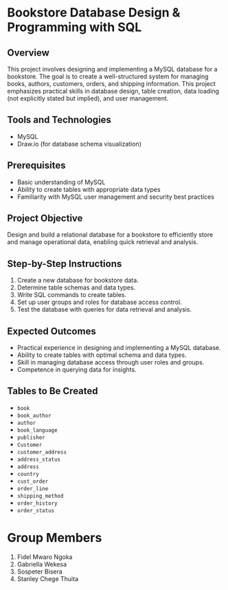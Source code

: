 # Bookstore Database Design & Programming with SQL

## Overview

This project involves designing and implementing a MySQL database for a bookstore. The goal is to create a well-structured system for managing books, authors, customers, orders, and shipping information. This project emphasizes practical skills in database design, table creation, data loading (not explicitly stated but implied), and user management.

## Tools and Technologies

* MySQL
* Draw.io (for database schema visualization)

## Prerequisites

* Basic understanding of MySQL
* Ability to create tables with appropriate data types
* Familiarity with MySQL user management and security best practices

## Project Objective

Design and build a relational database for a bookstore to efficiently store and manage operational data, enabling quick retrieval and analysis.

## Step-by-Step Instructions

1.  Create a new database for bookstore data.
2.  Determine table schemas and data types.
3.  Write SQL commands to create tables.
4.  Set up user groups and roles for database access control.
5.  Test the database with queries for data retrieval and analysis.

## Expected Outcomes

* Practical experience in designing and implementing a MySQL database.
* Ability to create tables with optimal schema and data types.
* Skill in managing database access through user roles and groups.
* Competence in querying data for insights.

## Tables to Be Created

* `book`
* `book_author`
* `author`
* `book_language`
* `publisher`
* `Customer`
* `customer_address`
* `address_status`
* `address`
* `country`
* `cust_order`
* `order_line`
* `shipping_method`
* `order_history`
* `order_status`

# Group Members
1. Fidel Mwaro Ngoka
2. Gabriella Wekesa
3. Sospeter Bisera
4. Stanley Chege Thuita






